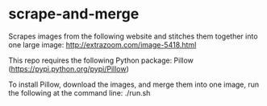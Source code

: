 # scrape-and-merge
Scrapes images from the following website and stitches them together into one large image:
http://extrazoom.com/image-5418.html

This repo requires the following Python package:
Pillow (https://pypi.python.org/pypi/Pillow)

To install Pillow, download the images, and merge them into one image, run the following at the command line: 
./run.sh
